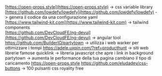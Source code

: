 [https://open-props.style](https://open-props.style) -> css variable library  
[https://github.com/lowdefy/lowdefy](https://github.com/lowdefy/lowdefy) -> genera il codice da una configurazione yaml  
[https://www.tailwind-kit.com](https://www.tailwind-kit.com) -> tailwind components  
[https://github.com/DevCloudFE/ng-devui](https://github.com/DevCloudFE/ng-devui) -> angular tool
https://github.com/BuilderIO/partytown -> utilizza i web warker per ottimizzare i tempi
https://adele.uxpin.com/?ref=producthunt -> siti web librerie famose
quicklink -> libreria javascript che apre i link in background
partytown -> aumenta le performance della tua pagina cambiano il tipo di caricamento
https://open-props.style
https://github.com/eludadev/css-buttons -> 100 pulsanti css royality free
